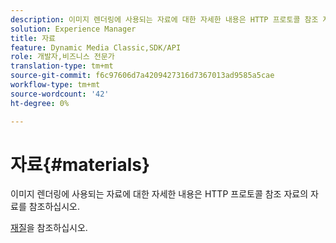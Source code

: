 ```yaml
---
description: 이미지 렌더링에 사용되는 자료에 대한 자세한 내용은 HTTP 프로토콜 참조 자료의 자료를 참조하십시오.
solution: Experience Manager
title: 자료
feature: Dynamic Media Classic,SDK/API
role: 개발자,비즈니스 전문가
translation-type: tm+mt
source-git-commit: f6c97606d7a4209427316d7367013ad9585a5cae
workflow-type: tm+mt
source-wordcount: '42'
ht-degree: 0%

---
```



# 자료{#materials}

이미지 렌더링에 사용되는 자료에 대한 자세한 내용은 HTTP 프로토콜 참조 자료의 자료를 참조하십시오.

[재질](../../../../../ir-api/http-protocol/image-rendering-api-ref/c-ir-http-protocol-ref/c-ir-http-protocol-syntax-and-features/c-ir-http-materials/c-ir-http-materials.md#concept-45af2ab5694b4cfdadf1211ce3f5ed0f)을 참조하십시오.
